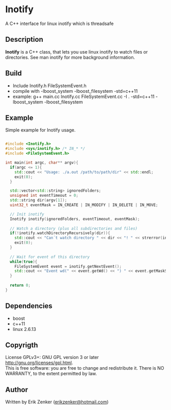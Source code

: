 Inotify 
=======
A C++ interface for linux inotify which is threadsafe

## Description ##
 __Inotify__ is a C++ class, that lets you use linux inotify to watch files or directories.
See man inotify for more background information.

## Build ##
   + Include Inotify.h FileSystemEvent.h
   + compile with -lboost_system -lboost_filesystem -std=c++11
   + example: g++ main.cc Inotify.cc FileSystemEvent.cc -I . -std=c++11 -lboost_system -lboost_filesystem

## Example ##
Simple example for Inotify usage.
```c++

#include <Inotify.h>
#include <sys/inotify.h> /* IN_* */
#include <FileSystemEvent.h>

int main(int argc, char** argv){
  if(argc <= 1){
    std::cout << "Usage: ./a.out /path/to/path/dir" << std::endl;
    exit(0);
  }

  std::vector<std::string> ignoredFolders;
  unsigned int eventTimeout = 0;
  std::string dir(argv[1]);
  uint32_t eventMask = IN_CREATE | IN_MODIFY | IN_DELETE | IN_MOVE;

  // Init inotify
  Inotify inotify(ignoredFolders, eventTimeout, eventMask);
  
  // Watch a directory (plus all subdirectories and files)
  if(!inotify.watchDirectoryRecursively(dir)){
    std::cout << "Can´t watch directory " << dir << "! " << strerror(inotify.getLastErrno()) << "!"<<std::endl;
    exit(0);
  }
  
  // Wait for event of this directory
  while(true){
    FileSystemEvent event = inotify.getNextEvent();
    std::cout << "Event wd(" << event.getWd() << ") " << event.getMaskString() << "for " << event.getPath() << " was triggered!" << std::endl;
  }
  
  return 0;
}

```
   
## Dependencies ##
 + boost
 + c++11
 + linux 2.6.13

## Copyrigth
License GPLv3+: GNU GPL version 3 or later <http://gnu.org/licenses/gpl.html>.  
This is free software: you are free to change and redistribute it.  There is NO WARRANTY, to the extent permitted by law.

## Author ##
Written by Erik Zenker (erikzenker@hotmail.com)
